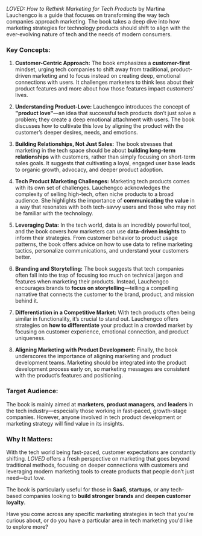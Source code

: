 *LOVED: How to Rethink Marketing for Tech Products* by Martina Lauchengco is a guide that focuses on transforming the way tech companies approach marketing. The book takes a deep dive into how marketing strategies for technology products should shift to align with the ever-evolving nature of tech and the needs of modern consumers.

### Key Concepts:

1. **Customer-Centric Approach:**
   The book emphasizes a **customer-first** mindset, urging tech companies to shift away from traditional, product-driven marketing and to focus instead on creating deep, emotional connections with users. It challenges marketers to think less about their product features and more about how those features impact customers' lives.

2. **Understanding Product-Love:**
   Lauchengco introduces the concept of **"product love"**—an idea that successful tech products don’t just solve a problem; they create a deep emotional attachment with users. The book discusses how to cultivate this love by aligning the product with the customer’s deeper desires, needs, and emotions.

3. **Building Relationships, Not Just Sales:**
   The book stresses that marketing in the tech space should be about **building long-term relationships** with customers, rather than simply focusing on short-term sales goals. It suggests that cultivating a loyal, engaged user base leads to organic growth, advocacy, and deeper product adoption.

4. **Tech Product Marketing Challenges:**
   Marketing tech products comes with its own set of challenges. Lauchengco acknowledges the complexity of selling high-tech, often niche products to a broad audience. She highlights the importance of **communicating the value** in a way that resonates with both tech-savvy users and those who may not be familiar with the technology.

5. **Leveraging Data:**
   In the tech world, data is an incredibly powerful tool, and the book covers how marketers can use **data-driven insights** to inform their strategies. From customer behavior to product usage patterns, the book offers advice on how to use data to refine marketing tactics, personalize communications, and understand your customers better.

6. **Branding and Storytelling:**
   The book suggests that tech companies often fall into the trap of focusing too much on technical jargon and features when marketing their products. Instead, Lauchengco encourages brands to **focus on storytelling**—telling a compelling narrative that connects the customer to the brand, product, and mission behind it.

7. **Differentiation in a Competitive Market:**
   With tech products often being similar in functionality, it’s crucial to stand out. Lauchengco offers strategies on **how to differentiate** your product in a crowded market by focusing on customer experience, emotional connection, and product uniqueness.

8. **Aligning Marketing with Product Development:**
   Finally, the book underscores the importance of aligning marketing and product development teams. Marketing should be integrated into the product development process early on, so marketing messages are consistent with the product’s features and positioning.

### Target Audience:

The book is mainly aimed at **marketers**, **product managers**, and **leaders** in the tech industry—especially those working in fast-paced, growth-stage companies. However, anyone involved in tech product development or marketing strategy will find value in its insights.

### Why It Matters:

With the tech world being fast-paced, customer expectations are constantly shifting. *LOVED* offers a fresh perspective on marketing that goes beyond traditional methods, focusing on deeper connections with customers and leveraging modern marketing tools to create products that people don’t just need—but *love*.

The book is particularly useful for those in **SaaS**, **startups**, or any tech-based companies looking to **build stronger brands** and **deepen customer loyalty**.

Have you come across any specific marketing strategies in tech that you're curious about, or do you have a particular area in tech marketing you'd like to explore more?
